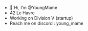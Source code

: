 - 👋 Hi, I’m @YoungMame
- 42 Le Havre
- Working on Division V (startup)
- Reach me on discord : young_mame

<!---
YoungMame/YoungMame is a ✨ special ✨ repository because its `README.md` (this file) appears on your GitHub profile.
You can click the Preview link to take a look at your changes.
--->
